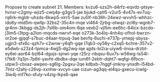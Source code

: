 Propose to create subnet 21. 
Members:
kvzu6-szs2h-d4rfz-eqvdz-ptsye-hvnxr-c2gmy-wjiz5-cwq4p-g3gv3-jae 
bjukd-cptl5-v2ur5-4v47s-ev7uq-rq6rk-mgldr-uhzds-6kwp5-xlrr5-5ae 
zu5lf-nb36h-24ewz-wvvh5-whhzc-ido6y-mid5m-qwllp-32bs2-35c4n-mqe 
vl464-2jrbg-otwqz-zcl6y-wgnb7-gr4nn-3kbgg-ds2jh-7sl6b-om4om-6qe 
vexb2-vjl5m-ee6hc-64icx-bzcdo-j3im5-i3tpg-a2lon-mqcds-nwrvf-eqe 
o273k-3o4lq-4nh4q-ofhol-bwrzn-or2oe-gjqqf-s7buc-d4aar-trpuq-3ae 
bevfq-6uchi-e737p-ymepj-sbyss-ugjn3-sfx6c-qzh7v-c2wnw-y6qfr-gqe 
l7qb3-oy56y-c2xq5-bchre-357v2-e5dwb-s23z4-tpmca-4wjj5-dg2wq-iqe 
ajjds-bi2ra-uiyw6-iinoa-drzbt-ey6ei-aor64-bzl64-dgojs-sjnwi-yqe 
r25rz-nbqsu-6ux7s-w56wg-ts54l-t7tk6-7q3jn-7p6ti-yavht-dbdbx-dqe 
ium6f-2ebtr-dqht7-wqfgi-6fbcn-utpw3-cbxaz-awpeo-sg6lg-2pgxu-2qe 
kdbxb-7nggf-jmkny-ynxdh-i54bd-7lnlz-t2ahj-c26vp-xxnhw-xvcyn-uae 
cizun-ag3qq-el4qu-gxecu-icwlg-3iw4j-mf7ko-sfuly-v4zig-lkps6-qae

